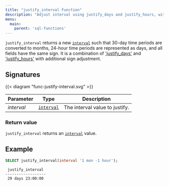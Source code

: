 ```yaml
---
title: "justify_interval Function"
description: "Adjust interval using justify_days and justify_hours, with additional sign adjustments"
menu:
  main:
    parent: 'sql-functions'
---
```


`justify_interval` returns a new [`interval`](../../types/interval) such that 30-day time periods are
converted to months, 24-hour time periods are represented as days, and all fields have the same sign. It is a
combination of ['justify_days'](../justify_days) and ['justify_hours'](../justify_hours) with additional sign
adjustment.

## Signatures

{{< diagram "func-justify-interval.svg" >}}

Parameter | Type                                                                                                                                                                                            | Description
----------|-------------------------------------------------------------------------------------------------------------------------------------------------------------------------------------------------|------------
_interval_ | [`interval`](../../types/interval) | The interval value to justify.


### Return value

`justify_interval` returns an [`interval`](../../types/interval) value.

## Example

```sql
SELECT justify_interval(interval '1 mon -1 hour');
```
```nofmt
 justify_interval 
------------------
 29 days 23:00:00
```

